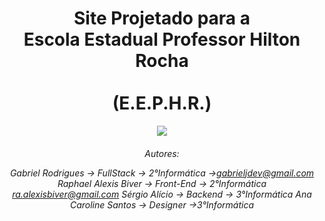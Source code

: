 <b><h1 align="center">Site Projetado para a <br>Escola Estadual Professor Hilton Rocha</br><br>(E.E.P.H.R.)</br></h1></b>

<p align="center">
<img src="http://img.shields.io/static/v1?label=STATUS&message=EM%20DESENVOLVIMENTO&color=GREEN&style=for-the-badge"/>
</p>







<h6 align="center">Autores:

*Gabriel Rodrigues -> FullStack -> 2°Informática ->*gabrieljdev@gmail.com**
*Raphael Alexis Biver -> Front-End -> 2°Informática *ra.alexisbiver@gmail.com**
*Sérgio Alício -> Backend -> 3°Informática*
*Ana Caroline Santos -> Designer ->3°Informática*
</h6>